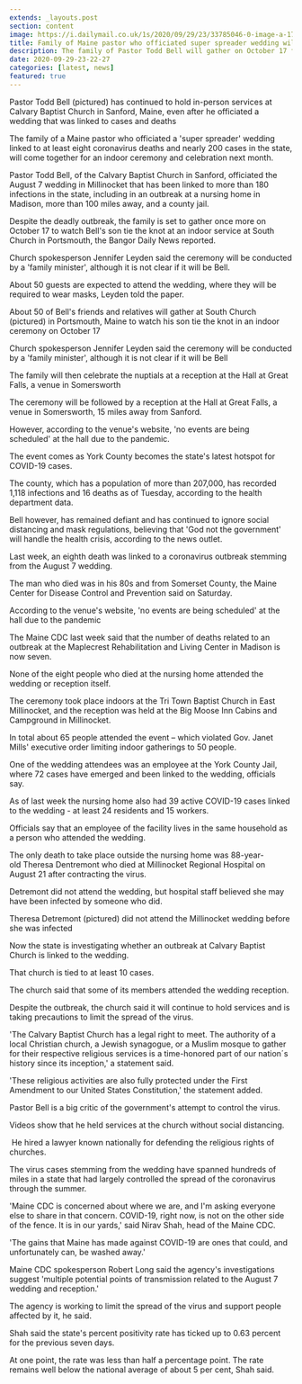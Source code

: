 ```yaml
---
extends: _layouts.post
section: content
image: https://i.dailymail.co.uk/1s/2020/09/29/23/33785046-0-image-a-17_1601417802719.jpg 
title: Family of Maine pastor who officiated super spreader wedding will hold indoor ceremony next month 
description: The family of Pastor Todd Bell will gather on October 17 for his sons indoor wedding at South Church in Portsmouth, Maine. About 50 guests are expected to attend and will be required to wear masks 
date: 2020-09-29-23-22-27 
categories: [latest, news] 
featured: true 
--- 
```

Pastor Todd Bell (pictured) has continued to hold in-person services at Calvary Baptist Church in Sanford, Maine, even after he officiated a wedding that was linked to cases and deaths

The family of a Maine pastor who officiated a 'super spreader' wedding linked to at least eight coronavirus deaths and nearly 200 cases in the state, will come together for an indoor ceremony and celebration next month.  

Pastor Todd Bell, of the Calvary Baptist Church in Sanford, officiated the August 7 wedding in Millinocket that has been linked to more than 180 infections in the state, including in an outbreak at a nursing home in Madison, more than 100 miles away, and a county jail. 

Despite the deadly outbreak, the family is set to gather once more on October 17 to watch Bell's son tie the knot at an indoor service at South Church in Portsmouth, the Bangor Daily News reported. 

Church spokesperson Jennifer Leyden said the ceremony will be conducted by a 'family minister', although it is not clear if it will be Bell.

About 50 guests are expected to attend the wedding, where they will be required to wear masks, Leyden told the paper.

About 50 of Bell's friends and relatives will gather at South Church (pictured) in Portsmouth, Maine to watch his son tie the knot in an indoor ceremony on October 17 

Church spokesperson Jennifer Leyden said the ceremony will be conducted by a 'family minister', although it is not clear if it will be Bell

The family will then celebrate the nuptials at a reception at the Hall at Great Falls, a venue in Somersworth

The ceremony will be followed by a reception at the Hall at Great Falls, a venue in Somersworth, 15 miles away from Sanford.

However, according to the venue's website, 'no events are being scheduled' at the hall due to the pandemic. 

The event comes as York County becomes the state's latest hotspot for COVID-19 cases. 

The county, which has a population of more than 207,000, has recorded 1,118 infections and 16 deaths as of Tuesday, according to the health department data. 



Bell however, has remained defiant and has continued to ignore social distancing and mask regulations, believing that 'God not the government' will handle the health crisis, according to the news outlet. 

Last week, an eighth death was linked to a coronavirus outbreak stemming from the August 7 wedding. 

The man who died was in his 80s and from Somerset County, the Maine Center for Disease Control and Prevention said on Saturday. 

According to the venue's website, 'no events are being scheduled' at the hall due to the pandemic

The Maine CDC last week said that the number of deaths related to an outbreak at the Maplecrest Rehabilitation and Living Center in Madison is now seven. 

None of the eight people who died at the nursing home attended the wedding or reception itself. 

The ceremony took place indoors at the Tri Town Baptist Church in East Millinocket, and the reception was held at the Big Moose Inn Cabins and Campground in Millinocket.

In total about 65 people attended the event – which violated Gov. Janet Mills' executive order limiting indoor gatherings to 50 people.

One of the wedding attendees was an employee at the York County Jail, where 72 cases have emerged and been linked to the wedding, officials say. 



As of last week the nursing home also had 39 active COVID-19 cases linked to the wedding - at least 24 residents and 15 workers.

Officials say that an employee of the facility lives in the same household as a person who attended the wedding.

The only death to take place outside the nursing home was 88-year-old Theresa Dentremont who died at Millinocket Regional Hospital on August 21 after contracting the virus.

Detremont did not attend the wedding, but hospital staff believed she may have been infected by someone who did. 

Theresa Detremont (pictured) did not attend the Millinocket wedding before she was infected

Now the state is investigating whether an outbreak at Calvary Baptist Church is linked to the wedding.

That church is tied to at least 10 cases.

The church said that some of its members attended the wedding reception. 

Despite the outbreak, the church said it will continue to hold services and is taking precautions to limit the spread of the virus. 

'The Calvary Baptist Church has a legal right to meet. The authority of a local Christian church, a Jewish synagogue, or a Muslim mosque to gather for their respective religious services is a time-honored part of our nation´s history since its inception,' a statement said. 

'These religious activities are also fully protected under the First Amendment to our United States Constitution,' the statement added. 

Pastor Bell is a big critic of the government's attempt to control the virus. 

Videos show that he held services at the church without social distancing.  





 He hired a lawyer known nationally for defending the religious rights of churches. 

The virus cases stemming from the wedding have spanned hundreds of miles in a state that had largely controlled the spread of the coronavirus through the summer.  

'Maine CDC is concerned about where we are, and I'm asking everyone else to share in that concern. COVID-19, right now, is not on the other side of the fence. It is in our yards,' said Nirav Shah, head of the Maine CDC. 

'The gains that Maine has made against COVID-19 are ones that could, and unfortunately can, be washed away.'

Maine CDC spokesperson Robert Long said the agency's investigations suggest 'multiple potential points of transmission related to the August 7 wedding and reception.'

The agency is working to limit the spread of the virus and support people affected by it, he said.

Shah said the state's percent positivity rate has ticked up to 0.63 percent for the previous seven days. 

At one point, the rate was less than half a percentage point. The rate remains well below the national average of about 5 per cent, Shah said.  



